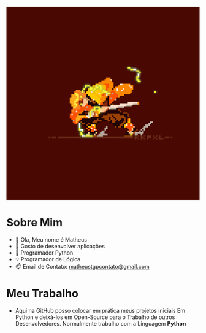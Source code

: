 ![Zenitsu Slogan](tj-austria-zenitsu-1k.gif)
# Sobre Mim

- 👋 Ola, Meu nome é Matheus
- 👀 Gosto de desenvolver aplicações
- 🐍 Programador Python
- 💡 Programador de Lógica
- 📫 Email de Contato: matheustgpcontato@gmail.com

# Meu Trabalho

- Aqui na GitHub posso colocar em prática meus projetos iniciais
Em Python e deixá-los em Open-Source para o Trabalho de outros
Desenvolvedores. Normalmente trabalho com a Línguagem **Python**
